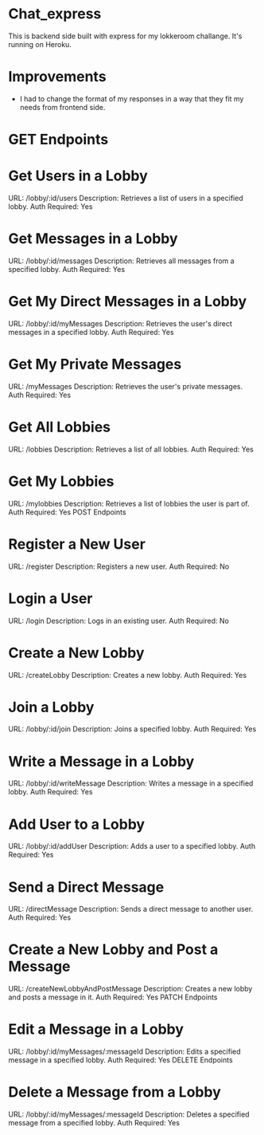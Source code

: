 # Сhat_express
This is backend side built with express for my lokkeroom challange. It's running on Heroku.

# Improvements
 - I had to change the format of my responses in a way that they fit my needs from frontend side.

# GET Endpoints

# Get Users in a Lobby
URL: /lobby/:id/users
Description: Retrieves a list of users in a specified lobby.
Auth Required: Yes
# Get Messages in a Lobby
URL: /lobby/:id/messages
Description: Retrieves all messages from a specified lobby.
Auth Required: Yes
# Get My Direct Messages in a Lobby
URL: /lobby/:id/myMessages
Description: Retrieves the user's direct messages in a specified lobby.
Auth Required: Yes
# Get My Private Messages
URL: /myMessages
Description: Retrieves the user's private messages.
Auth Required: Yes
# Get All Lobbies
URL: /lobbies
Description: Retrieves a list of all lobbies.
Auth Required: Yes
# Get My Lobbies
URL: /mylobbies
Description: Retrieves a list of lobbies the user is part of.
Auth Required: Yes
POST Endpoints

# Register a New User
URL: /register
Description: Registers a new user.
Auth Required: No
# Login a User
URL: /login
Description: Logs in an existing user.
Auth Required: No
# Create a New Lobby
URL: /createLobby
Description: Creates a new lobby.
Auth Required: Yes
# Join a Lobby
URL: /lobby/:id/join
Description: Joins a specified lobby.
Auth Required: Yes
# Write a Message in a Lobby
URL: /lobby/:id/writeMessage
Description: Writes a message in a specified lobby.
Auth Required: Yes
# Add User to a Lobby
URL: /lobby/:id/addUser
Description: Adds a user to a specified lobby.
Auth Required: Yes
# Send a Direct Message
URL: /directMessage
Description: Sends a direct message to another user.
Auth Required: Yes
# Create a New Lobby and Post a Message
URL: /createNewLobbyAndPostMessage
Description: Creates a new lobby and posts a message in it.
Auth Required: Yes
PATCH Endpoints

# Edit a Message in a Lobby
URL: /lobby/:id/myMessages/:messageId
Description: Edits a specified message in a specified lobby.
Auth Required: Yes
DELETE Endpoints

# Delete a Message from a Lobby
URL: /lobby/:id/myMessages/:messageId
Description: Deletes a specified message from a specified lobby.
Auth Required: Yes

